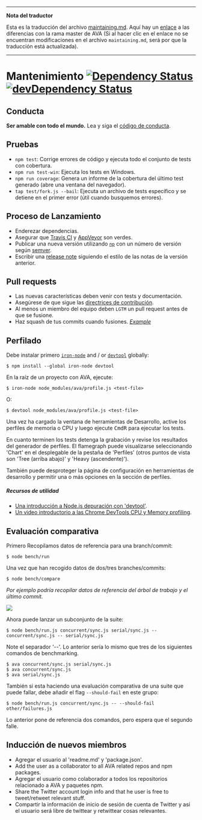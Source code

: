 ___
**Nota del traductor**

Esta es la traducción del archivo [maintaining.md](https://github.com/avajs/ava/blob/main/maintaining.md). Aquí hay un [enlace](https://github.com/avajs/ava/compare/691fdb6f4d6b3ae6b39be449a8577353978866b8...master#diff-af20adbc8ab4842b04d1f5c7df6f563a) a las diferencias con la rama master de AVA (Si al hacer clic en el enlace no se encuentran modificaciones en el archivo `maintaining.md`, será por que la traducción está actualizada).
___
# Mantenimiento [![Dependency Status](https://david-dm.org/avajs/ava.svg)](https://david-dm.org/avajs/ava) [![devDependency Status](https://david-dm.org/avajs/ava/dev-status.svg)](https://david-dm.org/avajs/ava#info=devDependencies)

## Conducta

**Ser amable con todo el mundo.**
Lea y siga el [código de conducta](code-of-conduct.md).


## Pruebas

 - `npm test`: Corrige errores de código y ejecuta todo el conjunto de tests con cobertura.
 - `npm run test-win`: Ejecuta los tests en Windows.
 - `npm run coverage`: Genera un informe de la cobertura del último test generado (abre una ventana del navegador).
 - `tap test/fork.js --bail`:  Ejecuta un archivo de tests específico y se detiene en el primer error (útil cuando busquemos errores).


## Proceso de Lanzamiento

- Enderezar dependencias.
- Asegurar que [Travis CI](https://travis-ci.org/avajs/ava) y [AppVeyor](https://ci.appveyor.com/project/avajs/ava/branch/master) son verdes.
- Publicar una nueva versión utilizando [`np`](https://github.com/sindresorhus/np) con un número de versión según [semver](http://semver.org).
- Escribir una [release note](https://github.com/avajs/ava/releases/new) siguiendo el estilo de las notas de la versión anterior.


## Pull requests

- Las nuevas características deben venir con tests y documentación.
- Asegúrese de que sigue las [directrices de contribución](contributing.md).
- Al menos un miembro del equipo deben `LGTM` un pull request antes de que se fusione.
- Haz squash de tus commits cuando fusiones. *[Example](https://github.com/avajs/ava/commit/0675d3444da6958b54c7e5eada91034e516bc97c)*

## Perfilado

Debe instalar primero
 [`iron-node`](https://github.com/s-a/iron-node) and / or [`devtool`](https://github.com/Jam3/devtool) globally:

```
$ npm install --global iron-node devtool
```

En la raíz de un proyecto con AVA, ejecute:

```
$ iron-node node_modules/ava/profile.js <test-file>
```

O:

```
$ devtool node_modules/ava/profile.js <test-file>
```
Una vez ha cargado la ventana de herramientas de Desarrollo, active los perfiles de memoria o CPU y luego ejecute <kbd>Cmd</kbd><kbd>R</kbd> para ejecutar los tests.

En cuanto terminen los tests detenga la grabación y revise los resultados del generador de perfiles. El flamegraph puede visualizarse seleccionando 'Chart' en el desplegable de la pestaña de 'Perfiles' (otros puntos de vista son 'Tree (arriba abajo)' y 'Heavy (ascendente)').

También puede desproteger la página de configuración en herramientas de desarrollo y permitir una o más opciones en la sección de perfiles.

##### Recursos de utilidad

 - [Una introducción a Node.js depuración con 'devtool'](http://mattdesl.svbtle.com/debugging-nodejs-in-chrome-devtools).
 - [Un video introductorio a las Chrome DevTools CPU y Memory profiling](https://www.youtube.com/watch?v=KKwmdTByxLk).

 ## Evaluación comparativa

Primero Recopilamos datos de referencia para una branch/commit:

```
$ node bench/run
```

Una vez que han recogido datos de dos/tres branches/commits:

```
$ node bench/compare
```

*Por ejemplo podría recopilar datos de referencia del árbol de trabajo y el último commit.*

![](https://cloud.githubusercontent.com/assets/4082216/12700805/bf18f730-c7bf-11e5-8a4f-fec0993c053f.png)

Ahora puede lanzar un subconjunto de la suite:

```
$ node bench/run.js concurrent/sync.js serial/sync.js -- concurrent/sync.js -- serial/sync.js
```

Note el separador '--'. Lo anterior sería lo mismo que tres de los siguientes comandos de benchmarking.

```
$ ava concurrent/sync.js serial/sync.js
$ ava concurrent/sync.js
$ ava serial/sync.js
```

También si esta haciendo una evaluación comparativa de una suite que puede fallar, debe añadir el flag `--should-fail` en este grupo:

```
$ node bench/run.js concurrent/sync.js -- --should-fail other/failures.js
```

Lo anterior pone de referencia dos comandos, pero espera que el segundo falle.

## Inducción de nuevos miembros

- Agregar el usuario al 'readme.md' y 'package.json'.
- Add the user as a collaborator to all AVA related repos and npm packages.
- Agregar el usuario como colaborador a todos los repositorios relacionado a AVA y paquetes npm.
- Share the Twitter account login info and that he user is free to tweet/retweet relevant stuff.
- Compartir la información de inicio de sesión de cuenta de Twitter y así el usuario será libre de twittear y retwittear cosas relevantes. 
